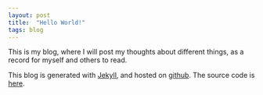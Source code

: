```yaml
---
layout: post
title:  "Hello World!"
tags: blog
---
```

This is my blog, where I will post my thoughts about different things, as a record for myself and others to read.

This blog is generated with [Jekyll][jekyll], and hosted on [github][github]. The source code is [here][yzernik-io-source].

[jekyll]:             http://jekyllrb.com
[github]:             https://github.com
[yzernik-io-source]:  https://github.com/yzernik/yzernik.github.io
